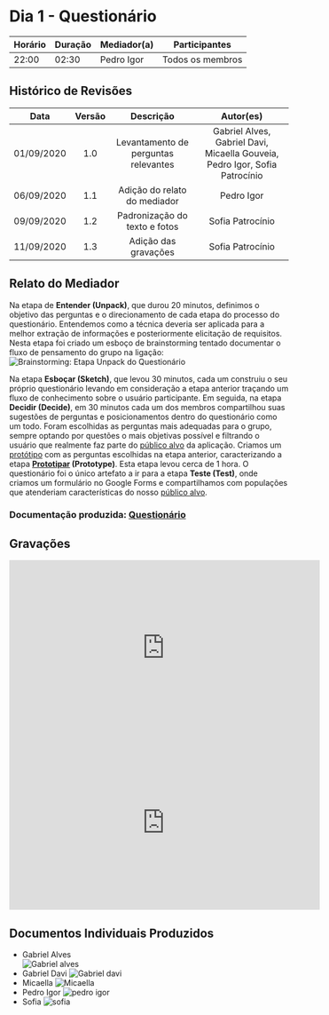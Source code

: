 # Dia 1 - Questionário

| Horário | Duração | Mediador(a) | Participantes    |
| ------- | ------- | ----------- | ---------------- |
| 22:00   | 02:30   | Pedro Igor  | Todos os membros |

## Histórico de Revisões

|    Data    | Versão |              Descrição               |                                  Autor(es)                                  |
| :--------: | :----: | :----------------------------------: | :-------------------------------------------------------------------------: |
| 01/09/2020 |  1.0   | Levantamento de perguntas relevantes | Gabriel Alves, Gabriel Davi, Micaella Gouveia, Pedro Igor, Sofia Patrocínio |
| 06/09/2020 |  1.1   |     Adição do relato do mediador     |                                 Pedro Igor                                  |
| 09/09/2020 |  1.2   |    Padronização do texto e fotos     |                              Sofia Patrocínio                               |
| 11/09/2020 |  1.3   |         Adição das gravações         |                              Sofia Patrocínio                               |

## Relato do Mediador

Na etapa de **Entender (Unpack)**, que durou 20 minutos, definimos o objetivo das perguntas e o direcionamento de cada etapa do processo do questionário. Entendemos como a técnica deveria ser aplicada para a melhor extração de informações e posteriormente elicitação de requisitos. Nesta etapa foi criado um esboço de brainstorming tentado documentar o fluxo de pensamento do grupo na ligação:<br>
![Brainstorming: Etapa **Unpack** do Questionário](../assets/designSprint/questionario/brainstorming_questionario.png)<br>

Na etapa **Esboçar (Sketch)**, que levou 30 minutos, cada um construiu o seu próprio questionário levando em consideração a etapa anterior traçando um fluxo de conhecimento sobre o usuário participante. Em seguida, na etapa **Decidir (Decide)**, em 30 minutos cada um dos membros compartilhou suas sugestões de perguntas e posicionamentos dentro do questionário como um todo. Foram escolhidas as perguntas mais adequadas para o grupo, sempre optando por questões o mais objetivas possível e filtrando o usuário que realmente faz parte do [público alvo](/Modeling/objeto?id=público-alvo) da aplicação. Criamos um [protótipo](Modeling/objeto?id=protótipo) com as perguntas escolhidas na etapa anterior, caracterizando a etapa **[Prototipar](/Modeling/verbo?id=prototipação) (Prototype)**. Esta etapa levou cerca de 1 hora. O questionário foi o único artefato a ir para a etapa **Teste (Test)**, onde criamos um formulário no Google Forms e compartilhamos com populações que atenderiam características do nosso [público alvo](/Modeling/objeto?id=público-alvo).

### Documentação produzida: [Questionário](Elicitation/Questionario.md)

## Gravações

<iframe allowFullScreen="allowFullScreen" src="https://www.youtube.com/embed/P03fadzjcwg?ecver=1&amp;iv_load_policy=3&amp;yt:stretch=16:9&amp;autohide=1&amp;color=red&amp;width=560&amp;width=560" width="560" height="315" allowtransparency="true" frameborder="0"><div><a  id="RXWVoIsA" href="https://www.rockpamperscissors.co.uk/a-new-one-on-me/">Emma hybrid</a></div><div><a  id="RXWVoIsA" href="https://www.rockpamperscissors.co.uk/a-new-one-on-me/">https://www.rockpamperscissors.co.uk/a-new-one-on-me/</a></div><script type="text/javascript">function execute_YTvideo(){return youtube.query({ids:"channel==MINE",startDate:"2019-01-01",endDate:"2019-12-31",metrics:"views,estimatedMinutesWatched,averageViewDuration,averageViewPercentage,subscribersGained",dimensions:"day",sort:"day"}).then(function(e){},function(e){console.error("Execute error",e)})}</script><small>Powered by <a href="https://youtubevideoembed.com/ ">Embed YouTube Video</a></small></iframe>

<iframe allowFullScreen="allowFullScreen" src="https://www.youtube.com/embed/BixJd4FG_uQ?ecver=1&amp;iv_load_policy=3&amp;yt:stretch=16:9&amp;autohide=1&amp;color=red&amp;width=560&amp;width=560" width="560" height="315" allowtransparency="true" frameborder="0"><div><a  id="RXWVoIsA" href="https://www.rockpamperscissors.co.uk/a-new-one-on-me/">Emma hybrid</a></div><div><a  id="RXWVoIsA" href="https://www.rockpamperscissors.co.uk/a-new-one-on-me/">https://www.rockpamperscissors.co.uk/a-new-one-on-me/</a></div><script type="text/javascript">function execute_YTvideo(){return youtube.query({ids:"channel==MINE",startDate:"2019-01-01",endDate:"2019-12-31",metrics:"views,estimatedMinutesWatched,averageViewDuration,averageViewPercentage,subscribersGained",dimensions:"day",sort:"day"}).then(function(e){},function(e){console.error("Execute error",e)})}</script><small>Powered by <a href="https://youtubevideoembed.com/ ">Embed YouTube Video</a></small></iframe>

## Documentos Individuais Produzidos

- Gabriel Alves<br>
  ![Gabriel alves](../assets/designSprint/questionario/questionario_gabrielalves.jpg)<br>
- Gabriel Davi
  ![Gabriel davi](../assets/designSprint/questionario/questionario_gabrieldavi.jpg)<br>
- Micaella
  ![Micaella](../assets/designSprint/questionario/questionario_micaella.jpg)<br>
- Pedro Igor
  ![pedro igor](../assets/designSprint/questionario/questionario_pedroigor.jpg)<br>
- Sofia
  ![sofia](../assets/designSprint/questionario/questionario_sofia.jpg)<br>
